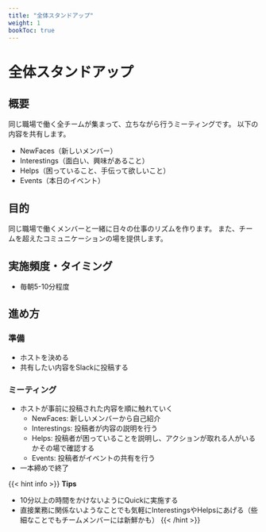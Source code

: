 ```yaml
---
title: "全体スタンドアップ"
weight: 1
bookToc: true
---
```


# 全体スタンドアップ

## 概要
同じ職場で働く全チームが集まって、立ちながら行うミーティングです。
以下の内容を共有します。
- NewFaces（新しいメンバー）
- Interestings（面白い、興味があること）
- Helps（困っていること、手伝って欲しいこと）
- Events（本日のイベント）

## 目的
同じ職場で働くメンバーと一緒に日々の仕事のリズムを作ります。
また、チームを超えたコミュニケーションの場を提供します。

## 実施頻度・タイミング
- 毎朝5-10分程度

## 進め方
### 準備
- ホストを決める
- 共有したい内容をSlackに投稿する

### ミーティング
- ホストが事前に投稿された内容を順に触れていく
  - NewFaces: 新しいメンバーから自己紹介
  - Interestings: 投稿者が内容の説明を行う
  - Helps: 投稿者が困っていることを説明し、アクションが取れる人がいるかその場で確認する
  - Events: 投稿者がイベントの共有を行う
- 一本締めで終了

{{< hint info >}}
**Tips**
- 10分以上の時間をかけないようにQuickに実施する
- 直接業務に関係ないようなことでも気軽にInterestingsやHelpsにあげる（些細なことでもチームメンバーには新鮮かも）
{{< /hint >}}
